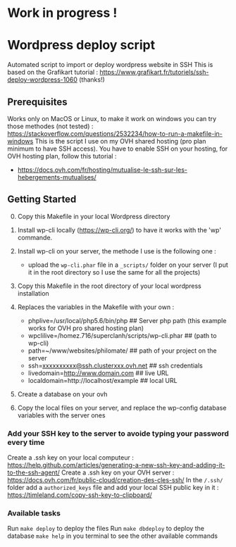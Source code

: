 # Work in progress !

# Wordpress deploy script
Automated script to import or deploy wordpress website in SSH
This is based on the Grafikart tutorial : https://www.grafikart.fr/tutoriels/ssh-deploy-wordpress-1060 (thanks!)

## Prerequisites
Works only on MacOS or Linux, to make it work on windows you can try those methodes (not tested) :
https://stackoverflow.com/questions/2532234/how-to-run-a-makefile-in-windows
This is the script I use on my OVH shared hosting (pro plan minimum to have SSH access).
You have to enable SSH on your hosting, for OVH hosting plan, follow this tutorial :
- https://docs.ovh.com/fr/hosting/mutualise-le-ssh-sur-les-hebergements-mutualises/


## Getting Started
0. Copy this Makefile in your local Wordpress directory
1. Install wp-cli locally (https://wp-cli.org/) to have it works with the 'wp' commande.
2. Install wp-cli on your server, the methode I use is the following one :
    - upload the `wp-cli.phar` file in a `_scripts/` folder on your server (I put it in the root directory so I use the same for all the projects)

3. Copy this Makefile in the root directory of your local wordpress installation
4. Replaces the variables in the Makefile with your own :
    - phplive=/usr/local/php5.6/bin/php ## Server php path (this example works for OVH pro shared hosting plan)
    - wpclilive=/homez.716/superclanh/scripts/wp-cli.phar ## (path to wp-cli)
    - path=~/www/websites/philomate/ ## path of your project on the server
    - ssh=xxxxxxxxxx@ssh.clusterxxx.ovh.net ## ssh credentials
    - livedomain=http://www.domain.com ## live URL
    - localdomain=http://localhost/example ## local URL
5. Create a database on your ovh
6. Copy the local files on your server, and replace the wp-config database variables with the server ones


### Add your SSH key to the server to avoide typing your password every time
Create a .ssh key on your local computeur : https://help.github.com/articles/generating-a-new-ssh-key-and-adding-it-to-the-ssh-agent/
Create a .ssh key on your OVH server : https://docs.ovh.com/fr/public-cloud/creation-des-cles-ssh/
In the `/.ssh/` folder add a `authorized_keys` file and add your local SSH public key in it : https://timleland.com/copy-ssh-key-to-clipboard/


### Available tasks
Run `make deploy` to deploy the files
Run `make dbdeploy` to deploy the database
`make help` in you terminal to see the other available commands
